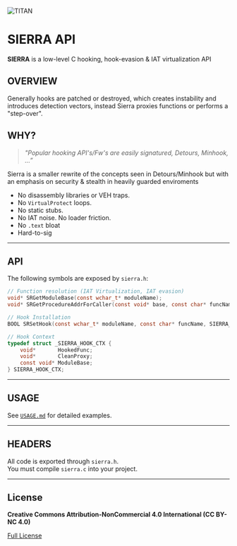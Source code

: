 ![TITAN](https://avatars.githubusercontent.com/u/199383721?s=200&v=4)

# SIERRA API

**SIERRA** is a low-level C hooking, hook-evasion & IAT virtualization API

## OVERVIEW

Generally hooks are patched or destroyed, which creates instability and introduces detection vectors, instead Sierra proxies functions or performs a "step-over".

## WHY?

> *"Popular hooking API's/Fw's are easily signatured, Detours, Minhook, ...”*

Sierra is a smaller rewrite of the concepts seen in Detours/Minhook but with an emphasis on security & stealth in heavily guarded enviroments

* No disassembly libraries or VEH traps.
* No `VirtualProtect` loops.
* No static stubs.
* No IAT noise. No loader friction.
* No `.text` bloat
* Hard-to-sig

---

## API

The following symbols are exposed by `sierra.h`:

```c
// Function resolution (IAT Virtualization, IAT evasion)
void* SRGetModuleBase(const wchar_t* moduleName);
void* SRGetProcedureAddrForCaller(const void* base, const char* funcName, DWORD flags);

// Hook Installation
BOOL SRSetHook(const wchar_t* moduleName, const char* funcName, SIERRA_CALLBACK callback, DWORD flags);

// Hook Context
typedef struct _SIERRA_HOOK_CTX {
    void*       HookedFunc;
    void*       CleanProxy;
    const void* ModuleBase;
} SIERRA_HOOK_CTX;
```

---

## USAGE

See [`USAGE.md`](USAGE.md) for detailed examples.

---

## HEADERS

All code is exported through `sierra.h`.  
You must compile `sierra.c` into your project.

---

## License

**Creative Commons Attribution-NonCommercial 4.0 International (CC BY-NC 4.0)**  

[Full License](https://creativecommons.org/licenses/by-nc/4.0/)
